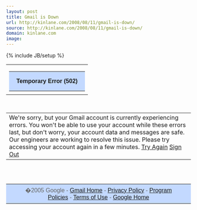```yaml
---
layout: post
title: Gmail is Down
url: http://kinlane.com/2008/08/11/gmail-is-down/
source: http://kinlane.com/2008/08/11/gmail-is-down/
domain: kinlane.com
image: 
---
```

{% include JB/setup %}<p><!DOCTYPE html PUBLIC "-//W3C//DTD XHTML 1.0 Transitional//EN"
    "http://www.w3.org/TR/xhtml1/DTD/xhtml1-transitional.dtd">
<html xmlns="http://www.w3.org/1999/xhtml">
  <head>
    <title></title>
  </head>
  <body>
    <table>
      <tr>
        <td nowrap="nowrap">
          <table style="margin-bottom: 5px;" align="center" bgcolor="#C3D9FF" cellpadding="0" cellspacing="0" width="100%">
            <tbody>
              <tr>
                <td class="bubble tl" width="4">
                  <br />
                </td>
                <td class="bubble" rowspan="2" style="padding: 3px 0px; font-family: arial; text-align: left; font-weight: bold;">
                  <b>Temporary Error (502)</b>
                </td>
                <td class="bubble tr" width="4">
                  <br />
                </td>
              </tr>
              <tr>
                <td class="bubble bl" width="4">
                  <br />
                </td>
                <td class="bubble br" width="4">
                  <br />
                </td>
              </tr>
            </tbody>
          </table>
        </td>
      </tr>
    </table><br />
    <table align="center" border="0" cellpadding="5" cellspacing="0" width="94%">
      <tbody>
        <tr valign="top">
          <td>
            <span style="font-size:-1;">We're sorry, but your Gmail account is currently experiencing errors. You won't be able to use your account while these errors last, but don't worry, your
            account data and messages are safe. Our engineers are working to resolve this issue.</span> <span style="font-size:-1;">Please try accessing your account again in a few minutes.</span>
            <span style="font-size:-1;"><a target="_top" href="http://mail.google.com/">Try Again</a> <a target="_top" href="http://mail.google.com/?logout">Sign Out</a></span>
          </td>
        </tr>
      </tbody>
    </table><br />
    <br />
    <table style="margin-bottom: 5px;" align="center" bgcolor="#C3D9FF" cellpadding="3" cellspacing="0" width="95%">
      <tbody>
        <tr>
          <td class="bubble tl" width="4">
            <br />
          </td>
          <td class="bubble" rowspan="2" style="font-family: arial; text-align: center;">
            <span style="font-size:-1;color:#666666;">�2005 Google - <a target="_top" href="http://mail.google.com/">Gmail Home</a> - <a target="_top" href=
            "http://mail.google.com/mail/help/privacy.html">Privacy Policy</a> - <a target="_top" href="http://mail.google.com/mail/help/program_policies.html">Program Policies</a> - <a target="_top"
            href="http://mail.google.com/mail/help/terms_of_use.html">Terms of Use</a> <span style="font-size:-1;color:#666666;">- <a target="_top" href="http://www.google.com/">Google
            Home</a></span></span>
          </td>
          <td class="bubble tr" width="4">
            <br />
          </td>
        </tr>
        <tr>
          <td class="bubble bl" width="4">
            <br />
          </td>
          <td class="bubble br" width="4">
            <br />
          </td>
        </tr>
      </tbody>
    </table>
  </body>
</html></p>
